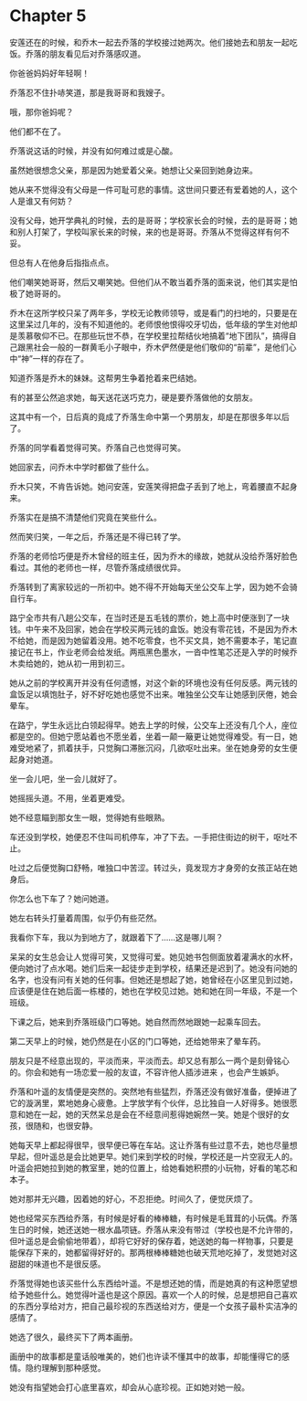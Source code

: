 # Chapter 5

安莲还在的时候，和乔木一起去乔落的学校接过她两次。他们接她去和朋友一起吃饭。乔落的朋友看见后对乔落感叹道。

你爸爸妈妈好年轻啊！

乔落忍不住扑哧笑道，那是我哥哥和我嫂子。

哦，那你爸妈呢？

他们都不在了。

乔落说这话的时候，并没有如何难过或是心酸。

虽然她很想念父亲，那是因为她爱着父亲。她想让父亲回到她身边来。

她从来不觉得没有父母是一件可耻可悲的事情。这世间只要还有爱着她的人，这个人是谁又有何妨？

没有父母，她开学典礼的时候，去的是哥哥；学校家长会的时候，去的是哥哥；她和别人打架了，学校叫家长来的时候，来的也是哥哥。乔落从不觉得这样有何不妥。

但总有人在他身后指指点点。

他们嘲笑她哥哥，然后又嘲笑她。但他们从不敢当着乔落的面来说，他们其实是怕极了她哥哥的。

乔木在这所学校只呆了两年多，学校无论教师领导，或是看门的扫地的，只要是在这里呆过几年的，没有不知道他的。老师恨他恨得咬牙切齿，低年级的学生对他却是羡慕敬仰不已。在那些玩世不恭，在学校里拉帮结伙地搞着“地下团队”，搞得自己跟黑社会一般的一群黄毛小子眼中，乔木俨然便是他们敬仰的“前辈”，是他们心中“神”一样的存在了。

知道乔落是乔木的妹妹。这帮男生争着抢着来巴结她。

有的甚至公然追求她，每天送花送巧克力，硬是要乔落做他的女朋友。

这其中有一个，日后真的竟成了乔落生命中第一个男朋友，却是在那很多年以后了。

乔落的同学看着觉得可笑。乔落自己也觉得可笑。

她回家去，问乔木中学时都做了些什么。

乔木只笑，不肯告诉她。她问安莲，安莲笑得把盘子丢到了地上，弯着腰直不起身来。

乔落实在是搞不清楚他们究竟在笑些什么。

然而笑归笑，一年之后，乔落还是不得已转了学。

乔落的老师恰巧便是乔木曾经的班主任，因为乔木的缘故，她就从没给乔落好脸色看过。其他的老师也一样，尽管乔落成绩很优异。

乔落转到了离家较远的一所初中。她不得不开始每天坐公交车上学，因为她不会骑自行车。

路宁全市共有八趟公交车，在当时还是五毛钱的票价，她上高中时便涨到了一块钱。中午来不及回家，她会在学校买两元钱的盒饭。她没有零花钱，不是因为乔木不给她，而是因为她留着没用。她不吃零食，也不买文具，她不需要本子，笔记直接记在书上，作业老师会给发纸。两瓶黑色墨水，一沓中性笔芯还是入学的时候乔木卖给她的，她从初一用到初三。

她从之前的学校离开并没有任何遗憾，对这个新的环境也没有任何反感。两元钱的盒饭足以填饱肚子，好不好吃她也感觉不出来。唯独坐公交车让她感到厌倦，她会晕车。

在路宁，学生永远比白领起得早。她去上学的时候，公交车上还没有几个人，座位都是空的。但她宁愿站着也不愿坐着，坐着一颠一簸更让她觉得难受。有一日，她难受地紧了，抓着扶手，只觉胸口滞胀沉闷，几欲呕吐出来。坐在她身旁的女生便起身对她道。

坐一会儿吧，坐一会儿就好了。

她摇摇头道。不用，坐着更难受。

她不经意瞄到那女生一眼，觉得她有些眼熟。

车还没到学校，她便忍不住叫司机停车，冲了下去。一手把住街边的树干，呕吐不止。

吐过之后便觉胸口舒畅，唯独口中苦涩。转过头，竟发现方才身旁的女孩正站在她身后。

你怎么也下车了？她问她道。

她左右转头打量着周围，似乎仍有些茫然。

我看你下车，我以为到地方了，就跟着下了……这是哪儿啊？

呆呆的女生总会让人觉得可笑，又觉得可爱。她见她书包侧面放着灌满水的水杯，便向她讨了点水喝。她们后来一起徒步走到学校，结果还是迟到了。她没有问她的名字，也没有问有关她的任何事。但她还是想起了她，她曾经在小区里见到过她，应该便是住在她后面一栋楼的，她也在学校见过她。她和她在同一年级，不是一个班级。

下课之后，她来到乔落班级门口等她。她自然而然地跟她一起乘车回去。

第二天早上的时候，她仍然是在小区的门口等她，还给她带来了晕车药。

朋友只是不经意出现的，平淡而来，平淡而去。却又总有那么一两个是刻骨铭心的。你会和她有一场恋爱一般的友谊，不容许他人插涉进来 ，也会产生嫉妒。

乔落和叶遥的友情便是突然的。突然地有些猛烈，乔落还没有做好准备，便掉进了它的漩涡里，累地她身心疲惫。上学放学有个伙伴，总比独自一人好得多。她很愿意和她在一起，她的天然呆总是会在不经意间惹得她婉然一笑。她是个很好的女孩，很随和，也很安静。

她每天早上都起得很早，很早便已等在车站。这让乔落有些过意不去，她也尽量想早起，但叶遥总是会比她更早。她们来到学校的时候，学校还是一片空寂无人的。叶遥会把她拉到她的教室里，她的位置上，给她看她积攒的小玩物，好看的笔芯和本子。

她对那并无兴趣，因着她的好心，不忍拒绝。时间久了，便觉厌烦了。

她也经常买东西给乔落，有时候是好看的棒棒糖，有时候是毛茸茸的小玩偶。乔落生日的时候，她还送她一根水晶项链。乔落从来没有带过（学校也是不允许带的，但叶遥总是会偷偷地带着），却将它好好的保存着，她送她的每一样物事，只要是能保存下来的，她都留得好好的。那两根棒棒糖她也破天荒地吃掉了，发觉她对这甜甜的味道也不是很反感。

乔落觉得她也该买些什么东西给叶遥。不是想还她的情，而是她真的有这种愿望想给予她些什么。她觉得叶遥也是这个原因。喜欢一个人的时候，总是想把自己喜欢的东西分享给对方，把自己最珍视的东西送给对方，便是一个女孩子最朴实洁净的感情了。

她选了很久，最终买下了两本画册。

画册中的故事都是童话般唯美的，她们也许读不懂其中的故事，却能懂得它的感情。隐约理解到那种感觉。

她没有指望她会打心底里喜欢，却会从心底珍视。正如她对她一般。